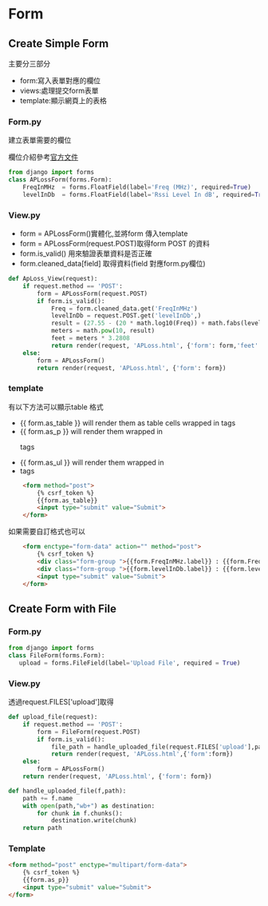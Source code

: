 # Form



## Create Simple Form

主要分三部分
<ul>
    <li>form:寫入表單對應的欄位</li>
    <li>views:處理提交form表單</li>
    <li>template:顯示網頁上的表格</li>
</ul>

### Form.py
建立表單需要的欄位

欄位介紹參考<a href= "https://docs.djangoproject.com/en/3.1/ref/forms/fields/#built-in-field-classes">官方文件</a>

```python 
from django import forms			 
class APLossForm(forms.Form):
    FreqInMHz  = forms.FloatField(label='Freq (MHz)', required=True)
    levelInDb  = forms.FloatField(label='Rssi Level In dB', required=True)
```


### View.py 
<ul>
    <li>form = APLossForm()實體化,並將form 傳入template</li>
    <li>form = APLossForm(request.POST)取得form POST 的資料</li>   
    <li>form.is_valid() 用來驗證表單資料是否正確</li>
    <li>form.cleaned_data[field] 取得資料(field 對應form.py欄位)</li>
</ul>

```python 
def ApLoss_View(request):	     
    if request.method == 'POST':
        form = APLossForm(request.POST)	
        if form.is_valid():             
            Freq = form.cleaned_data.get('FreqInMHz') 
            levelInDb = request.POST.get('levelInDb',)         
            result = (27.55 - (20 * math.log10(Freq)) + math.fabs(levelInDb)) / 20.0
            meters = math.pow(10, result)       
            feet = meters * 3.2808            	    
            return render(request, 'APLoss.html', {'form': form,'feet':feet,'meters':meters})		        
    else:  
        form = APLossForm() 
        return render(request, 'APLoss.html', {'form': form})

```

### template

有以下方法可以顯示table 格式
<ul>
    <li>{{ form.as_table }} will render them as table cells wrapped in <tr> tags</li>
    <li>{{ form.as_p }} will render them wrapped in <p> tags</li>
    <li>{{ form.as_ul }} will render them wrapped in <li> tags</li>
</ul>

```html
    <form method="post">
        {% csrf_token %}
        {{form.as_table}}
        <input type="submit" value="Submit">
    </form>	
```

如果需要自訂格式也可以
```html
	<form enctype="form-data" action="" method="post">
		{% csrf_token %}
		<div class="form-group ">{{form.FreqInMHz.label}} : {{form.FreqInMHz}}</div>		
		<div class="form-group ">{{form.levelInDb.label}} : {{form.levelInDb}}</div>  	
		<input type="submit" value="Submit">		
	</form>	
```


## Create Form with File
    
### Form.py

```python 
from django import forms			 
class FileForm(forms.Form):
   upload = forms.FileField(label='Upload File', required = True)    
```

### View.py 

透過request.FILES['upload']取得

```python 
def upload_file(request):	     
    if request.method == 'POST':
        form = FileForm(request.POST)	
        if form.is_valid():             
            file_path = handle_uploaded_file(request.FILES['upload'],path)      	    
            return render(request, 'APLoss.html',{'form':form})		        
    else:  
        form = APLossForm() 
    return render(request, 'APLoss.html', {'form': form})

def handle_uploaded_file(f,path):    
    path += f.name 
    with open(path,"wb+") as destination:
        for chunk in f.chunks():
            destination.write(chunk)   
    return path
```

### Template
```html
<form method="post" enctype="multipart/form-data">
	{% csrf_token %}		
    {{form.as_p}}
	<input type="submit" value="Submit">
</form>	
```

    
    
    
    
    
    